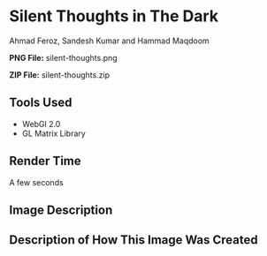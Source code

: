# Silent Thoughts in The Dark
Ahmad Feroz, Sandesh Kumar and Hammad Maqdoom

**PNG File:** silent-thoughts.png

**ZIP File:** silent-thoughts.zip

## Tools Used

- WebGl 2.0
- GL Matrix Library

## Render Time

A few seconds

## Image Description

## Description of How This Image Was Created
